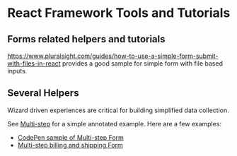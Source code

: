 # React Framework Tools and Tutorials

## Forms related helpers and tutorials


https://www.pluralsight.com/guides/how-to-use-a-simple-form-submit-with-files-in-react provides a good sample for simple form with file based inputs.


## Several Helpers
Wizard driven experiences are critical for building simplified data collection.

See [Multi-step](https://css-tricks.com/the-magic-of-react-based-multi-step-forms/) for a simple annotated example. Here are a few examples:
- [CodePen sample of Multi-step Form](https://codepen.io/nathansebhastian/pen/RvrOYq)
- [Multi-step billing and shipping Form](https://codesandbox.io/s/use-step-multi-step-form-demo-forked-dgobo)
